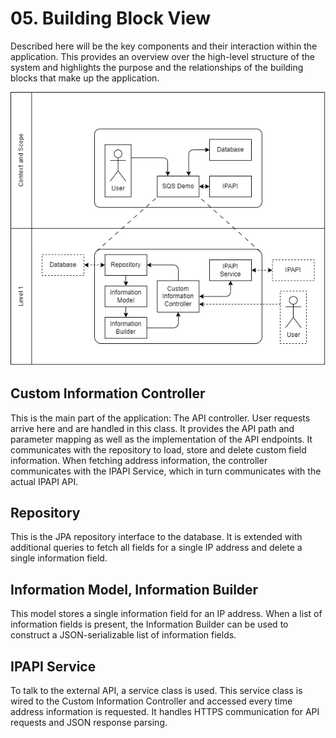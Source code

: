 # 05. Building Block View

Described here will be the key components and their interaction within the application.
This provides an overview over the high-level structure of the system and highlights
the purpose and the relationships of the building blocks that make up the application.

![Building Block Diagram](images/buildingblockview.drawio.png)

## Custom Information Controller
This is the main part of the application: The API controller.
User requests arrive here and are handled in this class.
It provides the API path and parameter mapping as well as the implementation of the API endpoints.
It communicates with the repository to load, store and delete custom field information.
When fetching address information, the controller communicates with the IPAPI Service,
which in turn communicates with the actual IPAPI API.

## Repository
This is the JPA repository interface to the database.
It is extended with additional queries to fetch all fields for a single IP address
and delete a single information field.

## Information Model, Information Builder
This model stores a single information field for an IP address.
When a list of information fields is present, the Information Builder
can be used to construct a JSON-serializable list of information fields. 

## IPAPI Service
To talk to the external API, a service class is used.
This service class is wired to the Custom Information Controller and accessed every time
address information is requested. It handles HTTPS communication for API requests
and JSON response parsing.

